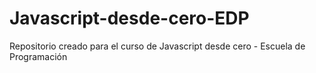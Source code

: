 # Javascript-desde-cero-EDP
Repositorio creado para el curso de Javascript desde cero - Escuela de Programación

